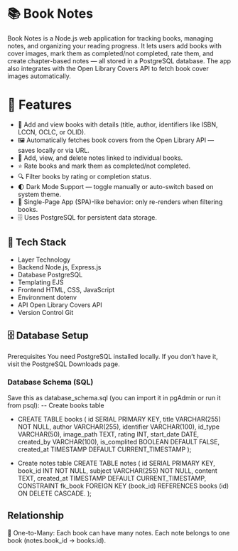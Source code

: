 # 📚 Book Notes
Book Notes is a Node.js web application for tracking books, managing notes, and organizing your reading progress.
It lets users add books with cover images, mark them as completed/not completed, rate them, and create chapter-based notes — all stored in a PostgreSQL database.
The app also integrates with the Open Library Covers API to fetch book cover images automatically.

# 🚀 Features
* 📖 Add and view books with details (title, author, identifiers like ISBN, LCCN, OCLC, or OLID).
* 🖼️ Automatically fetches book covers from the Open Library API — saves locally or via URL.
* 📝 Add, view, and delete notes linked to individual books.
* ⭐ Rate books and mark them as completed/not completed.
* 🔍 Filter books by rating or completion status.
* 🌓 Dark Mode Support — toggle manually or auto-switch based on system theme.
* 🧠 Single-Page App (SPA)-like behavior: only re-renders when filtering books.
* 🗄️ Uses PostgreSQL for persistent data storage.


## 🧩 Tech Stack
* Layer	Technology
* Backend	Node.js, Express.js
* Database	PostgreSQL
* Templating	EJS
* Frontend	HTML, CSS, JavaScript
* Environment	dotenv
* API	Open Library Covers API
* Version Control	Git

## 🗄️ Database Setup
Prerequisites
You need PostgreSQL installed locally.
If you don’t have it, visit the PostgreSQL Downloads page.

### Database Schema (SQL)
Save this as database_schema.sql (you can import it in pgAdmin or run it from psql):
-- Create books table
* CREATE TABLE books (
    id SERIAL PRIMARY KEY,
    title VARCHAR(255) NOT NULL,
    author VARCHAR(255),
    identifier VARCHAR(100),
    id_type VARCHAR(50),
    image_path TEXT,
    rating INT,
    start_date DATE,
    created_by VARCHAR(100),
    is_complited BOOLEAN DEFAULT FALSE,
    created_at TIMESTAMP DEFAULT CURRENT_TIMESTAMP
);

* Create notes table
CREATE TABLE notes (
    id SERIAL PRIMARY KEY,
    book_id INT NOT NULL,
    subject VARCHAR(255) NOT NULL,
    content TEXT,
    created_at TIMESTAMP DEFAULT CURRENT_TIMESTAMP,
    CONSTRAINT fk_book
        FOREIGN KEY (book_id)
        REFERENCES books (id)
        ON DELETE CASCADE.
);

## Relationship
📘 One-to-Many:
Each book can have many notes.
Each note belongs to one book (notes.book_id → books.id).
